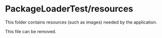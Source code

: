 # PackageLoaderTest/resources

This folder contains resources (such as images) needed by the application. 

This file can be removed.
